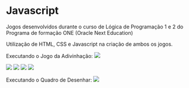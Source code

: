 # Javascript

Jogos desenvolvidos durante o curso de Lógica de Programação 1 e 2 do Programa de formação ONE (Oracle Next Education)

Utilização de HTML, CSS e Javascript na criação de ambos os jogos.

Executando o Jogo da Adivinhação:
<img src="https://media.licdn.com/dms/image/C4D22AQEslHbvOeflAw/feedshare-shrink_2048_1536/0/1661984673949?e=1706745600&v=beta&t=22ewSSrJ73e4ZeXLulJndEMAdxTHM4L3q9xw4Wu-4Mw"/>

<img src="https://media.licdn.com/dms/image/C4D22AQEP-NMyxxGNlA/feedshare-shrink_2048_1536/0/1661984673884?e=1706745600&v=beta&t=WcxIHrxAFSiYG8mLrvA99_k1KkgMnSBlUWkrs5m_8As"/>

<img src="https://media.licdn.com/dms/image/C4D22AQHkqozo2TQTOw/feedshare-shrink_1280/0/1661984673613?e=1706745600&v=beta&t=Bc_lwzGe1D1Ziv6jOHds41prLoEw2lBmyvn7sdAyJOw"/>

<img src="https://media.licdn.com/dms/image/C4D22AQEb2tH1eEKPwQ/feedshare-shrink_1280/0/1661984673967?e=1706745600&v=beta&t=W6DPS1wGHDeHtemfoX7VJ50-9PQG7x5tqa1V24XhQTE"/>

<img src= "https://media.licdn.com/dms/image/C4D22AQEb2tH1eEKPwQ/feedshare-shrink_1280/0/1661984673967?e=1706745600&v=beta&t=W6DPS1wGHDeHtemfoX7VJ50-9PQG7x5tqa1V24XhQTE"/>

Executando o Quadro de Desenhar:
<img src= "https://media.licdn.com/dms/image/C4D22AQF7h5ixXgg96A/feedshare-shrink_2048_1536/0/1661984673675?e=1706745600&v=beta&t=93vxqSyuhuXBunI-qDqylZAvJB6OIKOX-xMVuZp_8bI"/>
